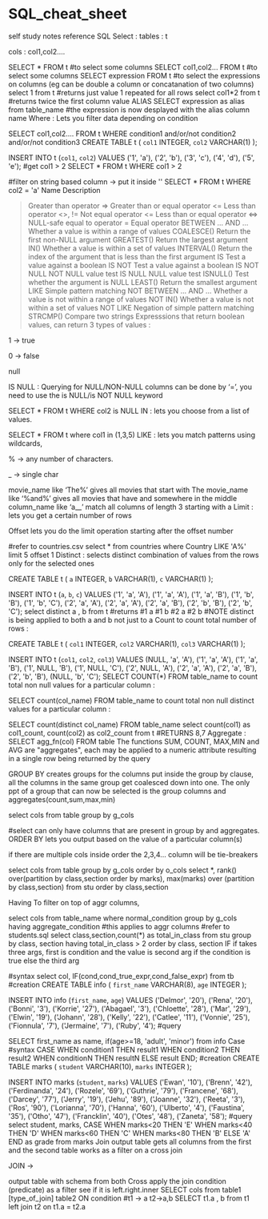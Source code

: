 # SQL_cheat_sheet
self study notes reference 
SQL
Select :
tables : t

cols : col1,col2….

SELECT * FROM t #to select some columns
SELECT col1,col2... FROM t #to select some columns
SELECT expression FROM t #to select the expressions on columns (eg can be double a column or concatanation of two columns)
select 1 from t #returns just value 1 repeated for all rows
select col1*2 from t #returns twice the first column value
ALIAS
SELECT expression as alias from table_name #the expression is now desplayed with the alias column name
Where :
Lets you filter data depending on condition

SELECT col1,col2.... 
FROM t
WHERE condition1 and/or/not condition2 and/or/not condition3
CREATE TABLE t (
  `col1` INTEGER,
  `col2` VARCHAR(1)
);

INSERT INTO t
  (`col1`, `col2`)
VALUES
  ('1', 'a'),
  ('2', 'b'),
  ('3', 'c'),
  ('4', 'd'),
  ('5', 'e');
#get col1 > 2
SELECT * FROM t
WHERE col1 > 2

#filter on string based column -> put it inside ''
SELECT * FROM t
WHERE col2 = 'a'
Name	Description
>	Greater than operator
=>	Greater than or equal operator
<=	Less than operator
<>, !=	Not equal operator
<=	Less than or equal operator
<=>	NULL-safe equal to operator
=	Equal operator
BETWEEN … AND …	Whether a value is within a range of values
COALESCE()	Return the first non-NULL argument
GREATEST()	Return the largest argument
IN()	Whether a value is within a set of values
INTERVAL()	Return the index of the argument that is less than the first argument
IS	Test a value against a boolean
IS NOT	Test a value against a boolean
IS NOT NULL	NOT NULL value test
IS NULL	NULL value test
ISNULL()	Test whether the argument is NULL
LEAST()	Return the smallest argument
LIKE	Simple pattern matching
NOT BETWEEN ... AND …	Whether a value is not within a range of values
NOT IN()	Whether a value is not within a set of values
NOT LIKE	Negation of simple pattern matching
STRCMP()	Compare two strings
Expresssions that return boolean values, can return 3 types of values :

1 → true

0 → false

null

IS NULL : Querying for NULL/NON-NULL columns can be done by ‘=’, you need to use the is NULL/is NOT NULL keyword

SELECT * FROM t
WHERE col2 is NULL
IN : lets you choose from a list of values.

SELECT * FROM t
where col1 in (1,3,5)
LIKE : lets you match patterns using wildcards,

% → any number of characters.

_ → single char

movie_name like ‘The%’	gives all movies that start with The
movie_name like ‘%and%’	gives all movies that have and somewhere in the middle
column_name like ‘a__’	match all columns of length 3 starting with a
Limit :
lets you get a certain number of rows

Offset
lets you do the limit operation starting after the offset number

#refer to countries.csv
select * from countries
where Country LIKE 'A%'
limit 5
offset 1
Distinct :
selects distinct combination of values from the rows only for the selected ones

CREATE TABLE t (
  `a` INTEGER,
  `b` VARCHAR(1),
  `c` VARCHAR(1)
);

INSERT INTO t
  (`a`, `b`, `c`)
VALUES
  ('1', 'a', 'A'),
  ('1', 'a', 'A'),
  ('1', 'a', 'B'),
  ('1', 'b', 'B'),
  ('1', 'b', 'C'),
  ('2', 'a', 'A'),
  ('2', 'a', 'A'),
  ('2', 'a', 'B'),
  ('2', 'b', 'B'),
  ('2', 'b', 'C');
select distinct a , b from t
#returns
#1 a
#1 b
#2 a
#2 b
#NOTE distinct is being applied to both a and b not just to a
Count
to count total number of rows :

CREATE TABLE t (
  `col1` INTEGER,
  `col2` VARCHAR(1),
  `col3` VARCHAR(1)
);

INSERT INTO t
  (`col1`, `col2`, `col3`)
VALUES
  (NULL, 'a', 'A'),
  ('1', 'a', 'A'),
  ('1', 'a', 'B'),
  ('1', NULL, 'B'),
  ('1', NULL, 'C'),
  ('2', NULL, 'A'),
  ('2', 'a', 'A'),
  ('2', 'a', 'B'),
  ('2', 'b', 'B'),
  (NULL, 'b', 'C');
SELECT COUNT(*) FROM table_name
to count total non null values for a particular column :

SELECT count(col_name) FROM table_name
to count total non null distinct values for a particular column :

SELECT count(distinct col_name) FROM table_name
select count(col1) as col1_count, count(col2) as col2_count
from t
#RETURNS 8,7
Aggregate :
SELECT agg_fn(col)
FROM table
The functions SUM, COUNT, MAX,MIN and AVG are "aggregates", each may be applied to a numeric attribute resulting in a single row being returned by the query

GROUP BY
creates groups for the columns put inside the group by clause, all the columns in the same group get coalesced down into one. The only ppt of a group that can now be selected is the group columns and aggregates(count,sum,max,min)

select cols 
from table
group by g_cols

#select can only have columns that are present in group by and aggregates.
ORDER BY
lets you output based on the value of a particular column(s)

if there are multiple cols inside order the 2,3,4… column will be tie-breakers

select cols 
from table
group by g_cols
order by o_cols
select *, rank() over(partition by class,section order by marks), max(marks) over (partition by class,section) from stu order by class,section

Having
To filter on top of aggr columns,

select cols 
from table_name
where normal_condition
group by g_cols
having aggregate_condition #this applies to aggr columns
#refer to students.sql
select class,section,count(*) as total_in_class
from stu
group by class, section
having total_in_class > 2
order by class, section
IF
if takes three args, first is condition and the value is second arg if the condition is true else the third arg

#syntax
select col, IF(cond,cond_true_expr,cond_false_expr)
from tb
#creation
CREATE TABLE info (
  `first_name` VARCHAR(8),
  `age` INTEGER
);

INSERT INTO info
  (`first_name`, `age`)
VALUES
  ('Delmor', '20'),
  ('Rena', '20'),
  ('Bonni', '3'),
  ('Korrie', '27'),
  ('Abagael', '3'),
  ('Chloette', '28'),
  ('Mar', '29'),
  ('Elwin', '19'),
  ('Johann', '28'),
  ('Kelly', '22'),
  ('Catlee', '11'),
  ('Vonnie', '25'),
  ('Fionnula', '7'),
  ('Jermaine', '7'),
  ('Ruby', '4');
#query

SELECT first_name as name, if(age>=18, 'adult', 'minor')
from info
Case
#syntax
CASE
    WHEN condition1 THEN result1
    WHEN condition2 THEN result2
    WHEN conditionN THEN resultN
    ELSE result
END;
#creation
CREATE TABLE marks (
  `student` VARCHAR(10),
  `marks` INTEGER
);

INSERT INTO marks
  (`student`, `marks`)
VALUES
  ('Ewan', '10'),
  ('Brenn', '42'),
  ('Ferdinanda', '24'),
  ('Rozele', '69'),
  ('Guthrie', '79'),
  ('Francene', '68'),
  ('Darcey', '77'),
  ('Jerry', '19'),
  ('Jehu', '89'),
  ('Joanne', '32'),
  ('Reeta', '3'),
  ('Ros', '90'),
  ('Lorianna', '70'),
  ('Hanna', '60'),
  ('Ulberto', '4'),
  ('Faustina', '35'),
  ('Otho', '47'),
  ('Francklin', '40'),
  ('Otes', '48'),
  ('Zaneta', '58');
#query
select 
  student,
  marks,
  CASE
    WHEN marks<20 THEN 'E'
    WHEN marks<40 THEN 'D'
    WHEN marks<60 THEN 'C'
    WHEN marks<80 THEN 'B'
    ELSE 'A'
  END as grade
from marks
Join
output table gets all columns from the first and the second table
works as a filter on a cross
join

JOIN →

output table with schema from both
Cross
apply the join condition (predicate) as a filter
see if it is left.right.inner
SELECT cols from table1 [type_of_join] table2 ON condition
#t1 -> a t2->a,b
SELECT t1.a , b from t1 left join t2 on t1.a = t2.a 
